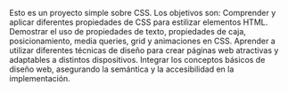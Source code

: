 Esto es un proyecto simple sobre CSS.
Los objetivos son:
Comprender y aplicar diferentes propiedades de CSS para estilizar elementos HTML.
Demostrar el uso de propiedades de texto, propiedades de caja, posicionamiento, media queries, grid y animaciones en CSS.
Aprender a utilizar diferentes técnicas de diseño para crear páginas web atractivas y adaptables a distintos dispositivos.
Integrar los conceptos básicos de diseño web, asegurando la semántica y la accesibilidad en la implementación.
